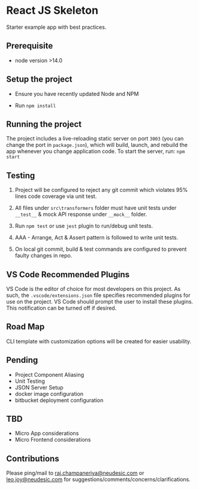 # React JS Skeleton

Starter example app with best practices.

## Prerequisite

- node version >14.0

## Setup the project

- Ensure you have recently updated Node and NPM

- Run `npm install`

## Running the project

The project includes a live-reloading static server on port `3003` (you can change the port in `package.json`), which will build, launch, and rebuild the app whenever you change application code. To start the server, run: `npm start`

## Testing

1. Project will be configured to reject any git commit which violates 95% lines code coverage via unit test.

2. All files under `src\transformers` folder must have unit tests under `__test__` & mock API response under `__mock__` folder.

3. Run `npm test` or use `jest` plugin to run/debug unit tests.

4. AAA - Arrange, Act & Assert pattern is followed to write unit tests.

5. On local git commit, build & test commands are configured to prevent faulty changes in repo.

## VS Code Recommended Plugins

VS Code is the editor of choice for most developers on this project. As such, the `.vscode/extensions.json` file specifies recommended plugins for use on the project. VS Code should prompt the user to install these plugins. This notification can be turned off if desired.

## Road Map

CLI template with customization options will be created for easier usability.

## Pending

- Project Component Aliasing
- Unit Testing
- JSON Server Setup
- docker image configuration
- bitbucket deployment configuration

## TBD

- Micro App considerations
- Micro Frontend considerations

## Contributions

Please ping/mail to raj.champaneriya@neudesic.com or leo.joy@neudesic.com for suggestions/comments/concerns/clarifications.
